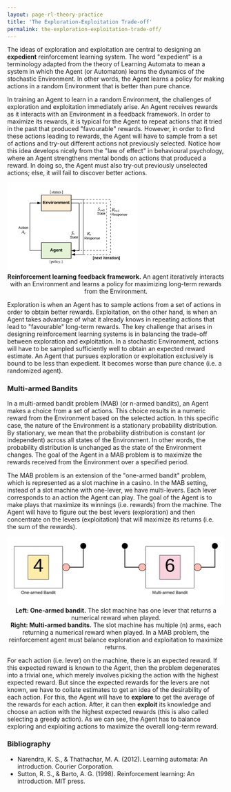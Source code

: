```yaml
---
layout: page-rl-theory-practice
title: 'The Exploration-Exploitation Trade-off'
permalink: the-exploration-exploitation-trade-off/
---
```


The ideas of exploration and exploitation are central to designing an **expedient** reinforcement learning system. The word "expedient" is a terminology adapted from the theory of Learning Automata to mean a system in which the Agent (or Automaton) learns the dynamics of the stochastic Environment. In other words, the Agent learns a policy for making actions in a random Environment that is better than pure chance.

In training an Agent to learn in a random Environment, the challenges of exploration and exploitation immediately arise. An Agent receives rewards as it interacts with an Environment in a feedback framework. In order to maximize its rewards, it is typical for the Agent to repeat actions that it tried in the past that produced "favourable" rewards. However, in order to find these actions leading to rewards, the Agent will have to sample from a set of actions and try-out different actions not previously selected. Notice how this idea develops nicely from the "law of effect" in behavioural psychology, where an Agent strengthens mental bonds on actions that produced a reward. In doing so, the Agent must also try-out previously unselected actions; else, it will fail to discover better actions.

<div class="fig figcenter fighighlight">
     <img src="/assets/rl_theory_practice/rl-framework-2.png" width="60%" height="60%"> 
     <div class="figcaption" style="text-align: center;">
        <span style="font-weight:bolder;">Reinforcement learning feedback framework.</span> An agent iteratively interacts with an Environment and learns a policy for maximizing long-term rewards from the Environment.
     </div>
</div>

Exploration is when an Agent has to sample actions from a set of actions in order to obtain better rewards. Exploitation, on the other hand, is when an Agent takes advantage of what it already knows in repeating actions that lead to "favourable" long-term rewards. The key challenge that arises in designing reinforcement learning systems is in balancing the trade-off between exploration and exploitation. In a stochastic Environment, actions will have to be sampled sufficiently well to obtain an expected reward estimate. An Agent that pursues exploration or exploitation exclusively is bound to be less than expedient. It becomes worse than pure chance (i.e. a randomized agent).

### Multi-armed Bandits
In a multi-armed bandit problem (MAB) (or n-armed bandits), an Agent makes a choice from a set of actions. This choice results in a numeric reward from the Environment based on the selected action. In this specific case, the nature of the Environment is a stationary probability distribution. By stationary, we mean that the probability distribution is constant (or independent) across all states of the Environment. In other words, the probability distribution is unchanged as the state of the Environment changes. The goal of the Agent in a MAB problem is to maximize the rewards received from the Environment over a specified period.

The MAB problem is an extension of the "one-armed bandit" problem, which is represented as a slot machine in a casino. In the MAB setting, instead of a slot machine with one-lever, we have multi-levers. Each lever corresponds to an action the Agent can play. The goal of the Agent is to make plays that maximize its winnings (i.e. rewards) from the machine. The Agent will have to figure out the best levers (exploration) and then concentrate on the levers (exploitation) that will maximize its returns (i.e. the sum of the rewards).

<div class="fig figcenter fighighlight">
     <img src="/assets/rl_theory_practice/rl-bandits.png"> 
     <div class="figcaption" style="text-align: center;">
        <span style="font-weight:bolder;">Left: One-armed bandit.</span> The slot machine has one lever that returns a numerical reward when played.<br><span style="font-weight:bolder;">Right: Multi-armed bandits.</span> The slot machine has multiple (n) arms, each returning a numerical reward when played. In a MAB problem, the reinforcement agent must balance exploration and exploitation to maximize returns.
     </div>
</div>

For each action (i.e. lever) on the machine, there is an expected reward. If this expected reward is known to the Agent, then the problem degenerates into a trivial one, which merely involves picking the action with the highest expected reward. But since the expected rewards for the levers are not known, we have to collate estimates to get an idea of the desirability of each action. For this, the Agent will have to **explore** to get the average of the rewards for each action. After, it can then **exploit** its knowledge and choose an action with the highest expected rewards (this is also called selecting a greedy action). As we can see, the Agent has to balance exploring and exploiting actions to maximize the overall long-term reward.

### Bibliography
<ul>
    <li>Narendra, K. S., & Thathachar, M. A. (2012). Learning automata: An introduction. Courier Corporation.</li>
    <li>Sutton, R. S., & Barto, A. G. (1998). Reinforcement learning: An introduction. MIT press.</li>
</ul>